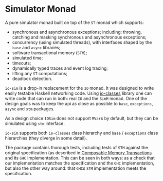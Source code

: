 # Simulator Monad

A pure simulator monad built on top of the `ST` monad which supports:

  * synchronous and asynchronous exceptions; including: throwing, catching and
    masking synchronous and asynchronous exceptions;
  * concurrency (using simulated threads), with interfaces shaped by the
    `base` and `async` libraries;
  * software transactional memory (`STM`);
  * simulated time;
  * timeouts;
  * dynamically typed traces and event log tracing;
  * lifting any `ST` computations;
  * deadlock detection.

`io-sim` is a drop-in replacement for the `IO` monad.  It was designed to write easily
testable Haskell networking code.  Using
[io-classes](https://hackage.haskell.org/package/io-classes) library
one can write code that can run in both: real `IO` and the `SimM` monad.  One
of the design goals was to keep the api as close as possible to `base`,
`exceptions`, `async` and `stm` packages.

As a design choice `IOSim` does not support `MVar`s by default, but they can be
simulated using `stm` interface.

`io-sim` supports both `io-classes` class hierarchy and `base`
/ `exceptions` class hierarchies (they diverge in some detail).


The package contains thorough tests, including tests of `STM` against the original
specification (as described in [Composable Memory
Transactions](https://research.microsoft.com/en-us/um/people/simonpj/papers/stm/stm.pdf)
and its `GHC` implementation.  This can be seen in both ways: as a check that
our implementation matches the specification and the `GHC` implementation, but also
the other way around: that `GHC`s `STM` implementation meets the specification.
